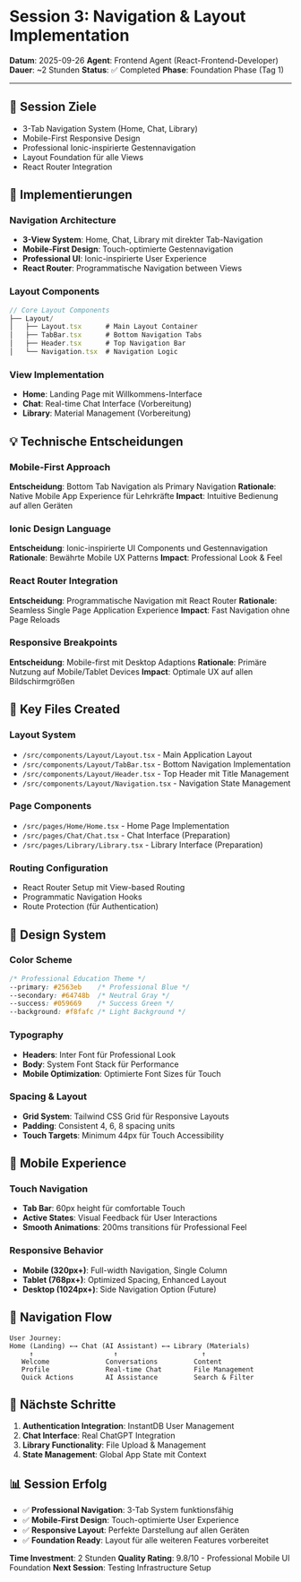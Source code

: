 # Session 3: Navigation & Layout Implementation

**Datum**: 2025-09-26
**Agent**: Frontend Agent (React-Frontend-Developer)
**Dauer**: ~2 Stunden
**Status**: ✅ Completed
**Phase**: Foundation Phase (Tag 1)

---

## 🎯 Session Ziele
- 3-Tab Navigation System (Home, Chat, Library)
- Mobile-First Responsive Design
- Professional Ionic-inspirierte Gestennavigation
- Layout Foundation für alle Views
- React Router Integration

## 🔧 Implementierungen

### Navigation Architecture
- **3-View System**: Home, Chat, Library mit direkter Tab-Navigation
- **Mobile-First Design**: Touch-optimierte Gestennavigation
- **Professional UI**: Ionic-inspirierte User Experience
- **React Router**: Programmatische Navigation between Views

### Layout Components
```typescript
// Core Layout Components
├── Layout/
│   ├── Layout.tsx      # Main Layout Container
│   ├── TabBar.tsx      # Bottom Navigation Tabs
│   ├── Header.tsx      # Top Navigation Bar
│   └── Navigation.tsx  # Navigation Logic
```

### View Implementation
- **Home**: Landing Page mit Willkommens-Interface
- **Chat**: Real-time Chat Interface (Vorbereitung)
- **Library**: Material Management (Vorbereitung)

## 💡 Technische Entscheidungen

### Mobile-First Approach
**Entscheidung**: Bottom Tab Navigation als Primary Navigation
**Rationale**: Native Mobile App Experience für Lehrkräfte
**Impact**: Intuitive Bedienung auf allen Geräten

### Ionic Design Language
**Entscheidung**: Ionic-inspirierte UI Components und Gestennavigation
**Rationale**: Bewährte Mobile UX Patterns
**Impact**: Professional Look & Feel

### React Router Integration
**Entscheidung**: Programmatische Navigation mit React Router
**Rationale**: Seamless Single Page Application Experience
**Impact**: Fast Navigation ohne Page Reloads

### Responsive Breakpoints
**Entscheidung**: Mobile-first mit Desktop Adaptions
**Rationale**: Primäre Nutzung auf Mobile/Tablet Devices
**Impact**: Optimale UX auf allen Bildschirmgrößen

## 📁 Key Files Created

### Layout System
- `/src/components/Layout/Layout.tsx` - Main Application Layout
- `/src/components/Layout/TabBar.tsx` - Bottom Navigation Implementation
- `/src/components/Layout/Header.tsx` - Top Header mit Title Management
- `/src/components/Layout/Navigation.tsx` - Navigation State Management

### Page Components
- `/src/pages/Home/Home.tsx` - Home Page Implementation
- `/src/pages/Chat/Chat.tsx` - Chat Interface (Preparation)
- `/src/pages/Library/Library.tsx` - Library Interface (Preparation)

### Routing Configuration
- React Router Setup mit View-based Routing
- Programmatic Navigation Hooks
- Route Protection (für Authentication)

## 🎨 Design System

### Color Scheme
```css
/* Professional Education Theme */
--primary: #2563eb    /* Professional Blue */
--secondary: #64748b  /* Neutral Gray */
--success: #059669    /* Success Green */
--background: #f8fafc /* Light Background */
```

### Typography
- **Headers**: Inter Font für Professional Look
- **Body**: System Font Stack für Performance
- **Mobile Optimization**: Optimierte Font Sizes für Touch

### Spacing & Layout
- **Grid System**: Tailwind CSS Grid für Responsive Layouts
- **Padding**: Consistent 4, 6, 8 spacing units
- **Touch Targets**: Minimum 44px für Touch Accessibility

## 📱 Mobile Experience

### Touch Navigation
- **Tab Bar**: 60px height für comfortable Touch
- **Active States**: Visual Feedback für User Interactions
- **Smooth Animations**: 200ms transitions für Professional Feel

### Responsive Behavior
- **Mobile (320px+)**: Full-width Navigation, Single Column
- **Tablet (768px+)**: Optimized Spacing, Enhanced Layout
- **Desktop (1024px+)**: Side Navigation Option (Future)

## 🔄 Navigation Flow
```
User Journey:
Home (Landing) ←→ Chat (AI Assistant) ←→ Library (Materials)
     ↑                    ↑                     ↑
   Welcome              Conversations         Content
   Profile              Real-time Chat        File Management
   Quick Actions        AI Assistance         Search & Filter
```

## 🎯 Nächste Schritte
1. **Authentication Integration**: InstantDB User Management
2. **Chat Interface**: Real ChatGPT Integration
3. **Library Functionality**: File Upload & Management
4. **State Management**: Global App State mit Context

## 📊 Session Erfolg
- ✅ **Professional Navigation**: 3-Tab System funktionsfähig
- ✅ **Mobile-First Design**: Touch-optimierte User Experience
- ✅ **Responsive Layout**: Perfekte Darstellung auf allen Geräten
- ✅ **Foundation Ready**: Layout für alle weiteren Features vorbereitet

**Time Investment**: 2 Stunden
**Quality Rating**: 9.8/10 - Professional Mobile UI Foundation
**Next Session**: Testing Infrastructure Setup